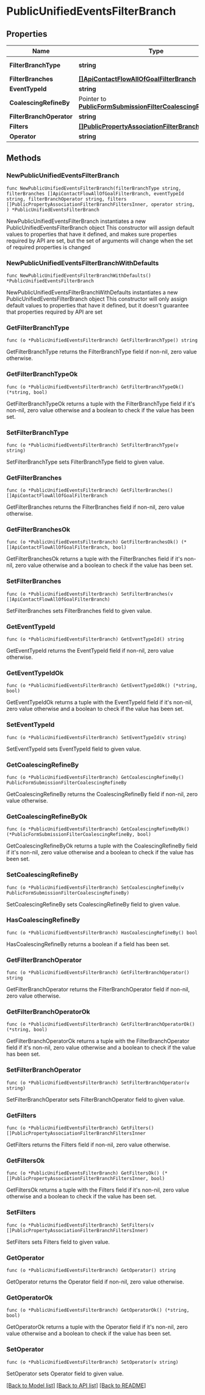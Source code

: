 # PublicUnifiedEventsFilterBranch

## Properties

Name | Type | Description | Notes
------------ | ------------- | ------------- | -------------
**FilterBranchType** | **string** |  | [default to "UNIFIED_EVENTS"]
**FilterBranches** | [**[]ApiContactFlowAllOfGoalFilterBranch**](ApiContactFlowAllOfGoalFilterBranch.md) |  | 
**EventTypeId** | **string** |  | 
**CoalescingRefineBy** | Pointer to [**PublicFormSubmissionFilterCoalescingRefineBy**](PublicFormSubmissionFilterCoalescingRefineBy.md) |  | [optional] 
**FilterBranchOperator** | **string** |  | 
**Filters** | [**[]PublicPropertyAssociationFilterBranchFiltersInner**](PublicPropertyAssociationFilterBranchFiltersInner.md) |  | 
**Operator** | **string** |  | 

## Methods

### NewPublicUnifiedEventsFilterBranch

`func NewPublicUnifiedEventsFilterBranch(filterBranchType string, filterBranches []ApiContactFlowAllOfGoalFilterBranch, eventTypeId string, filterBranchOperator string, filters []PublicPropertyAssociationFilterBranchFiltersInner, operator string, ) *PublicUnifiedEventsFilterBranch`

NewPublicUnifiedEventsFilterBranch instantiates a new PublicUnifiedEventsFilterBranch object
This constructor will assign default values to properties that have it defined,
and makes sure properties required by API are set, but the set of arguments
will change when the set of required properties is changed

### NewPublicUnifiedEventsFilterBranchWithDefaults

`func NewPublicUnifiedEventsFilterBranchWithDefaults() *PublicUnifiedEventsFilterBranch`

NewPublicUnifiedEventsFilterBranchWithDefaults instantiates a new PublicUnifiedEventsFilterBranch object
This constructor will only assign default values to properties that have it defined,
but it doesn't guarantee that properties required by API are set

### GetFilterBranchType

`func (o *PublicUnifiedEventsFilterBranch) GetFilterBranchType() string`

GetFilterBranchType returns the FilterBranchType field if non-nil, zero value otherwise.

### GetFilterBranchTypeOk

`func (o *PublicUnifiedEventsFilterBranch) GetFilterBranchTypeOk() (*string, bool)`

GetFilterBranchTypeOk returns a tuple with the FilterBranchType field if it's non-nil, zero value otherwise
and a boolean to check if the value has been set.

### SetFilterBranchType

`func (o *PublicUnifiedEventsFilterBranch) SetFilterBranchType(v string)`

SetFilterBranchType sets FilterBranchType field to given value.


### GetFilterBranches

`func (o *PublicUnifiedEventsFilterBranch) GetFilterBranches() []ApiContactFlowAllOfGoalFilterBranch`

GetFilterBranches returns the FilterBranches field if non-nil, zero value otherwise.

### GetFilterBranchesOk

`func (o *PublicUnifiedEventsFilterBranch) GetFilterBranchesOk() (*[]ApiContactFlowAllOfGoalFilterBranch, bool)`

GetFilterBranchesOk returns a tuple with the FilterBranches field if it's non-nil, zero value otherwise
and a boolean to check if the value has been set.

### SetFilterBranches

`func (o *PublicUnifiedEventsFilterBranch) SetFilterBranches(v []ApiContactFlowAllOfGoalFilterBranch)`

SetFilterBranches sets FilterBranches field to given value.


### GetEventTypeId

`func (o *PublicUnifiedEventsFilterBranch) GetEventTypeId() string`

GetEventTypeId returns the EventTypeId field if non-nil, zero value otherwise.

### GetEventTypeIdOk

`func (o *PublicUnifiedEventsFilterBranch) GetEventTypeIdOk() (*string, bool)`

GetEventTypeIdOk returns a tuple with the EventTypeId field if it's non-nil, zero value otherwise
and a boolean to check if the value has been set.

### SetEventTypeId

`func (o *PublicUnifiedEventsFilterBranch) SetEventTypeId(v string)`

SetEventTypeId sets EventTypeId field to given value.


### GetCoalescingRefineBy

`func (o *PublicUnifiedEventsFilterBranch) GetCoalescingRefineBy() PublicFormSubmissionFilterCoalescingRefineBy`

GetCoalescingRefineBy returns the CoalescingRefineBy field if non-nil, zero value otherwise.

### GetCoalescingRefineByOk

`func (o *PublicUnifiedEventsFilterBranch) GetCoalescingRefineByOk() (*PublicFormSubmissionFilterCoalescingRefineBy, bool)`

GetCoalescingRefineByOk returns a tuple with the CoalescingRefineBy field if it's non-nil, zero value otherwise
and a boolean to check if the value has been set.

### SetCoalescingRefineBy

`func (o *PublicUnifiedEventsFilterBranch) SetCoalescingRefineBy(v PublicFormSubmissionFilterCoalescingRefineBy)`

SetCoalescingRefineBy sets CoalescingRefineBy field to given value.

### HasCoalescingRefineBy

`func (o *PublicUnifiedEventsFilterBranch) HasCoalescingRefineBy() bool`

HasCoalescingRefineBy returns a boolean if a field has been set.

### GetFilterBranchOperator

`func (o *PublicUnifiedEventsFilterBranch) GetFilterBranchOperator() string`

GetFilterBranchOperator returns the FilterBranchOperator field if non-nil, zero value otherwise.

### GetFilterBranchOperatorOk

`func (o *PublicUnifiedEventsFilterBranch) GetFilterBranchOperatorOk() (*string, bool)`

GetFilterBranchOperatorOk returns a tuple with the FilterBranchOperator field if it's non-nil, zero value otherwise
and a boolean to check if the value has been set.

### SetFilterBranchOperator

`func (o *PublicUnifiedEventsFilterBranch) SetFilterBranchOperator(v string)`

SetFilterBranchOperator sets FilterBranchOperator field to given value.


### GetFilters

`func (o *PublicUnifiedEventsFilterBranch) GetFilters() []PublicPropertyAssociationFilterBranchFiltersInner`

GetFilters returns the Filters field if non-nil, zero value otherwise.

### GetFiltersOk

`func (o *PublicUnifiedEventsFilterBranch) GetFiltersOk() (*[]PublicPropertyAssociationFilterBranchFiltersInner, bool)`

GetFiltersOk returns a tuple with the Filters field if it's non-nil, zero value otherwise
and a boolean to check if the value has been set.

### SetFilters

`func (o *PublicUnifiedEventsFilterBranch) SetFilters(v []PublicPropertyAssociationFilterBranchFiltersInner)`

SetFilters sets Filters field to given value.


### GetOperator

`func (o *PublicUnifiedEventsFilterBranch) GetOperator() string`

GetOperator returns the Operator field if non-nil, zero value otherwise.

### GetOperatorOk

`func (o *PublicUnifiedEventsFilterBranch) GetOperatorOk() (*string, bool)`

GetOperatorOk returns a tuple with the Operator field if it's non-nil, zero value otherwise
and a boolean to check if the value has been set.

### SetOperator

`func (o *PublicUnifiedEventsFilterBranch) SetOperator(v string)`

SetOperator sets Operator field to given value.



[[Back to Model list]](../README.md#documentation-for-models) [[Back to API list]](../README.md#documentation-for-api-endpoints) [[Back to README]](../README.md)


